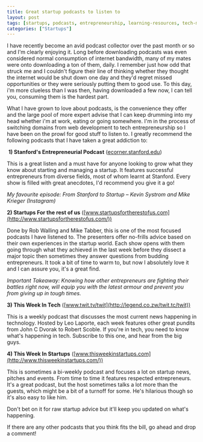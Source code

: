 ```yaml
---
title: Great startup podcasts to listen to
layout: post
tags: [startups, podcasts, entrepreneurship, learning-resources, tech-media]
categories: ["Startups"]
---
```


I have recently become an avid podcast collector over the past month or so and I'm clearly enjoying it. Long before downloading podcasts was even considered normal consumption of internet bandwidth, many of my mates were onto downloading a ton of them, daily. I remember just how odd that struck me and I couldn't figure their line of thinking whether they thought the internet would be shut down one day and they'd regret missed opportunities or they were seriously putting them to good use. To this day, i'm more clueless than I was then, having downloaded a few now, I can tell you, consuming them is the hardest part.
<!--more-->
What I have grown to love about podcasts, is the convenience they offer and the large pool of more expert advise that I can keep drumming into my head whether i'm at work, eating or going somewhere. I'm in the process of switching domains from web development to tech entrepreneurship so I have been on the prowl for good stuff to listen to. I greatly recommend the following podcasts that I have taken a great addiction to:

 **1) Stanford's Entrepreneurial Podcast** ([ecorner.stanford.edu](http://legend.co.zw/ecorner.stanford.edu))

This is a great listen and a must have for anyone looking to grow what they know about starting and managing a startup. It features successful entrepreneurs from diverse fields, most of whom learnt at Stanford. Every show is filled with great anecdotes, I'd recommend you give it a go!

_My favourite episode: From Stanford to Startup – Kevin Systrom and Mike Krieger (Instagram)_

**2) Startups For the rest of us** ([www.startupsfortherestofus.com](http://www.startupsfortherestofus.com/))

Done by Rob Walling and Mike Tabber, this is one of the most focused podcasts I have listened to. The presenters offer no-frills advice based on their own experiences in the startup world. Each show opens with them going through what they achieved in the last week before they dissect a major topic then sometimes they answer questions from budding entrepreneurs. It took a bit of time to warm to, but now I absolutely love it and I can assure you, it's a great find.

_Important Takeaway: Knowing how other entrepreneurs are fighting their battles right now, will equip you with the latest armour and prevent you from giving up in tough times._

**3) This Week In Tech** ([www.twit.tv/twit](http://legend.co.zw/twit.tc/twit))

This is a weekly podcast that discusses the most current news happening in technology. Hosted by Leo Laporte, each week features other great pundits from John C Dvorak to Robert Scoble. If you're in tech, you need to know what's happening in tech. Subscribe to this one, and hear from the big guys.

**4) This Week In Startups** ([www.thisweekinstartups.com](http://www.thisweekinstartups.com/))

This is sometimes a bi-weekly podcast and focuses a lot on startup news, pitches and events. From time to time it features respected entrepreneurs. It's a great podcast, but the host sometimes talks a lot more than the guests, which might be a bit of a turnoff for some. He's hilarious though so it's also easy to like him.

Don't bet on it for raw startup advice but it'll keep you updated on what's happening.

If there are any other podcasts that you think fits the bill, go ahead and drop a comment!